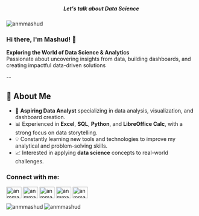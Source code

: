 <h5 align="center"> Let's talk about Data Science </h5>

<p align="left"> <img src="https://komarev.com/ghpvc/?username=anmmashud&label=Profile%20views&color=0e75b6&style=flat" alt="anmmashud" /> </p>

<h3 align="left"> Hi there, I'm Mashud! 👋 </h3>

**Exploring the World of Data Science & Analytics**  
Passionate about uncovering insights from data, building dashboards, and creating impactful data-driven solutions

--

## 🌟 About Me  
- 🌱 **Aspiring Data Analyst** specializing in data analysis, visualization, and dashboard creation.  
- 📊 Experienced in **Excel**, **SQL**, **Python**, and **LibreOffice Calc**, with a strong focus on data storytelling.  
- 💡 Constantly learning new tools and technologies to improve my analytical and problem-solving skills.  
- 📈 Interested in applying **data science** concepts to real-world challenges. 


<h3 align="left">Connect with me:</h3>

<p align="left">

<a href="https://linkedin.com/in/anmmashud" target="blank"><img align="center" src="https://raw.githubusercontent.com/rahuldkjain/github-profile-readme-generator/master/src/images/icons/Social/linked-in-alt.svg" alt="anmmashud" height="30" width="40" /></a>
<a href="https://kaggle.com/anmmashud" target="blank"><img align="center" src="https://raw.githubusercontent.com/rahuldkjain/github-profile-readme-generator/master/src/images/icons/Social/kaggle.svg" alt="anmmashud" height="30" width="40" /></a>
<a href="https://facebook.com/anmmashud01" target="blank"><img align="center" src="https://raw.githubusercontent.com/rahuldkjain/github-profile-readme-generator/master/src/images/icons/Social/facebook.svg" alt="anmmashud" height="30" width="40" /></a>
<a href="https://instagram.com/anmmashud" target="blank"><img align="center" src="https://raw.githubusercontent.com/rahuldkjain/github-profile-readme-generator/master/src/images/icons/Social/instagram.svg" alt="anmmashud" height="30" width="40" /></a>
<a href="https://www.youtube.com/c/anmmashud" target="blank"><img align="center" src="https://raw.githubusercontent.com/rahuldkjain/github-profile-readme-generator/master/src/images/icons/Social/youtube.svg" alt="anmmashud" height="30" width="40" /></a>
</p>

<p><img align="left" src="https://github-readme-stats.vercel.app/api/top-langs?username=anmmashud&show_icons=true&locale=en&layout=compact" alt="anmmashud" /></p>

<p>&nbsp;<img align="left" src="https://github-readme-stats.vercel.app/api?username=anmmashud&show_icons=true&locale=en" alt="anmmashud" /></p>

